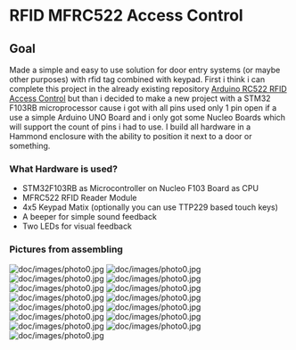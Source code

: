 # RFID MFRC522 Access Control #

## Goal ##

Made a simple and easy to use solution for door entry systems (or maybe other purposes) with rfid tag combined with keypad.
First i think i can complete this project in the already existing repository [Arduino RC522 RFID Access Control](https://github.com/omersiar/RFID522-Door-Unlock) but than i decided to make a new project with a STM32 F103RB microprocessor cause i got with all pins used only 1 pin open if a use a simple Arduino UNO Board and i only got some Nucleo Boards which will support the count of pins i had to use.
I build all hardware in a Hammond enclosure with the ability to position it next to a door or something.

### What Hardware is used? ###

* STM32F103RB as Microcontroller on Nucleo F103 Board as CPU
* MFRC522 RFID Reader Module
* 4x5 Keypad Matix (optionally you can use TTP229 based touch keys)
* A beeper for simple sound feedback
* Two LEDs for visual feedback

### Pictures from assembling ###

![doc/images/photo0.jpg](Enclosure)
![doc/images/photo0.jpg](Photo1)
![doc/images/photo0.jpg](Photo2)
![doc/images/photo0.jpg](Photo3)
![doc/images/photo0.jpg](Photo4)
![doc/images/photo0.jpg](Photo5)
![doc/images/photo0.jpg](Photo6)
![doc/images/photo0.jpg](Photo7)
![doc/images/photo0.jpg](Photo8)
![doc/images/photo0.jpg](Photo9)
![doc/images/photo0.jpg](Photo10)
![doc/images/photo0.jpg](Photo11)
![doc/images/photo0.jpg](Photo12)
![doc/images/photo0.jpg](Photo13)
![doc/images/photo0.jpg](Photo14)
